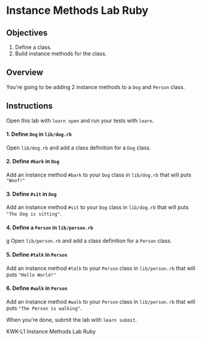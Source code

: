 # Instance Methods Lab Ruby

## Objectives

1. Define a class.
2. Build instance methods for the class.

## Overview

You're going to be adding 2 instance methods to a `Dog` and `Person` class.

## Instructions

Open this lab with `learn open` and run your tests with `learn`.

#### 1. Define `Dog` in `lib/dog.rb`

Open `lib/dog.rb` and add a class definition for a `Dog` class.

#### 2. Define `#bark` in `Dog`

Add an instance method `#bark` to your `Dog` class in `lib/dog.rb` that will puts `"Woof!"`

#### 3. Define `#sit` in `Dog`

Add an instance method `#sit` to your `Dog` class in `lib/dog.rb` that will puts `"The Dog is sitting"`.

#### 4. Define a `Person` in `lib/person.rb`
g
Open `lib/person.rb` and add a class definition for a `Person` class.

#### 5. Define `#talk` in `Person`

Add an instance method `#talk` to your `Person` class in `lib/person.rb` that will puts `"Hello World!"`

#### 6. Define `#walk` in `Person`

Add an instance method `#walk` to your `Person` class in `lib/person.rb` that will puts `"The Person is walking"`.

When you're done, submit the lab with `learn submit`.

<p data-visibility='hidden'>KWK-L1 Instance Methods Lab Ruby</p>

